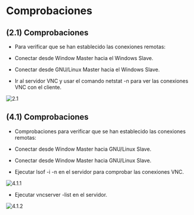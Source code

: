 # Comprobaciones

## (2.1) Comprobaciones
- Para verificar que se han establecido las conexiones remotas:

- Conectar desde Window Master hacia el Windows Slave.
- Conectar desde GNU/Linux Master hacia el Windows Slave.
- Ir al servidor VNC y usar el comando netstat -n para ver las conexiones VNC con el cliente.

![2.1](http://url/to/img.png)

## (4.1) Comprobaciones
- Comprobaciones para verificar que se han establecido las conexiones remotas:

- Conectar desde Window Master hacia GNU/Linux Slave.
- Conectar desde Window Master hacia GNU/Linux Slave.
- Ejecutar lsof -i -n en el servidor para comprobar las conexiones VNC.

![4.1.1](http://url/to/img.png)

- Ejecutar vncserver -list en el servidor.

![4.1.2](http://url/to/img.png)
